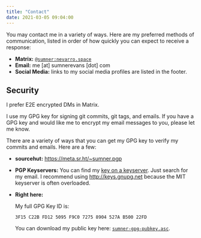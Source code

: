 ```yaml
---
title: "Contact"
date: 2021-03-05 09:04:00
---
```


You may contact me in a variety of ways. Here are my preferred methods of
communication, listed in order of how quickly you can expect to receive a
response:

* **Matrix:** [`@sumner:nevarro.space`](https://matrix.to/#/@sumner:nevarro.space)
* **Email:** me [at] sumnerevans [dot] com
* **Social Media:** links to my social media profiles are listed in the footer.

## Security

I prefer E2E encrypted DMs in Matrix.

I use my GPG key for signing git commits, git tags, and emails. If you have a
GPG key and would like me to encrypt my email messages to you, please let me
know.

There are a variety of ways that you can get my GPG key to verify my commits and
emails. Here are a few:

* **sourcehut:** https://meta.sr.ht/~sumner.pgp
* **PGP Keyservers:** You can find my [key on a keyserver][1]. Just
  search for my email. I recommend using http://keys.gnupg.net because the MIT
  keyserver is often overloaded.
* **Right here:**

  My full GPG Key ID is:

      3F15 C22B FD12 5095 F9C0 7275 8904 527A B500 22FD

  You can download my public key here:
  [`sumner-gpg-pubkey.asc`](/sumner-gpg-pubkey.asc).

[1]: http://keys.gnupg.net/pks/lookup?search=me%40sumnerevans.com&fingerprint=on&op=index
